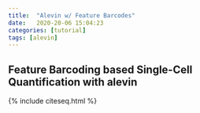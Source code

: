 ```yaml
---
title:  "Alevin w/ Feature Barcodes"
date:   2020-20-06 15:04:23
categories: [tutorial]
tags: [alevin]
---
```


## Feature Barcoding based Single-Cell Quantification with alevin

{% include citeseq.html %}
